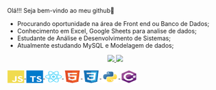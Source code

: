 Olá!!! Seja bem-vindo ao meu github👋

-  Procurando oportunidade na área de Front end ou Banco de Dados;
-  Conhecimento em Excel, Google Sheets para analise de dados;
-  Estudante de Análise e Desenvolvimento de Sistemas;
-  Atualmente estudando MySQL e Modelagem de dados;

<div align="center">
  <a href="https://github.com/fabruzzi">
  <img height="180em" src="https://github-readme-stats.vercel.app/api?username=fabruzzi&show_icons=true&theme=dark&include_all_commits=true&count_private=true"/>
  <img height="180em" src="https://github-readme-stats.vercel.app/api/top-langs/?username=fabruzzi&layout=compact&langs_count=7&theme=dark"/>
</div>
<div style="display: inline_block"><br>
  <img align="center" alt="fabruzzi-Js" height="30" width="40" src="https://raw.githubusercontent.com/devicons/devicon/master/icons/javascript/javascript-plain.svg">
  <img align="center" alt="fabruzzi-Ts" height="30" width="40" src="https://raw.githubusercontent.com/devicons/devicon/master/icons/typescript/typescript-plain.svg">
  <img align="center" alt="fabruzzi-React" height="30" width="40" src="https://raw.githubusercontent.com/devicons/devicon/master/icons/react/react-original.svg">
  <img align="center" alt="fabruzzi-HTML" height="30" width="40" src="https://raw.githubusercontent.com/devicons/devicon/master/icons/html5/html5-original.svg">
  <img align="center" alt="fabruzzi-CSS" height="30" width="40" src="https://raw.githubusercontent.com/devicons/devicon/master/icons/css3/css3-original.svg">
  <img align="center" alt="fabruzzi-Python" height="30" width="40" src="https://raw.githubusercontent.com/devicons/devicon/master/icons/python/python-original.svg">
  <img align="center" alt="fabruzzi-Csharp" height="30" width="40" src="https://raw.githubusercontent.com/devicons/devicon/master/icons/csharp/csharp-original.svg">

 
 

